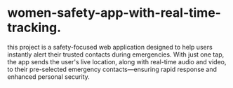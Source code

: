# women-safety-app-with-real-time-tracking.
this project is a safety-focused web application designed to help users instantly alert their trusted contacts during emergencies. With just one tap, the app sends the user's live location, along with real-time audio and video, to their pre-selected emergency contacts—ensuring rapid response and enhanced personal security.

